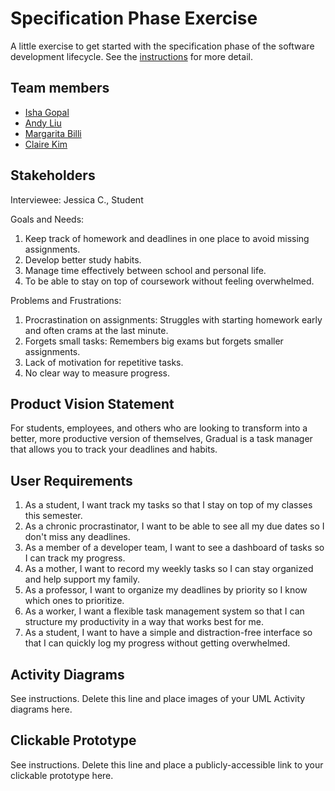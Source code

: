 # Specification Phase Exercise

A little exercise to get started with the specification phase of the software development lifecycle. See the [instructions](instructions.md) for more detail.

## Team members

- [Isha Gopal](https://github.com/ishy04)
- [Andy Liu](https://github.com/andy-612)
- [Margarita Billi](https://github.com/pinkmaggs)
- [Claire Kim](https://github.com/radishsoups)

## Stakeholders

Interviewee: Jessica C., Student

Goals and Needs:
  1. Keep track of homework and deadlines in one place to avoid missing assignments.
  2. Develop better study habits.
  3. Manage time effectively between school and personal life.
  4. To be able to stay on top of coursework without feeling overwhelmed.

Problems and Frustrations:
  1. Procrastination on assignments: Struggles with starting homework early and often crams at the last minute.
  2. Forgets small tasks: Remembers big exams but forgets smaller assignments.
  3. Lack of motivation for repetitive tasks.
  4. No clear way to measure progress.

## Product Vision Statement

For students, employees, and others who are looking to transform into a better, more productive version of themselves, Gradual is a task manager that allows you to track your deadlines and habits.

## User Requirements

1. As a student, I want track my tasks so that I stay on top of my classes this semester.
2. As a chronic procrastinator, I want to be able to see all my due dates so I don't miss any deadlines.
3. As a member of a developer team, I want to see a dashboard of tasks so I can track my progress.
4. As a mother, I want to record my weekly tasks so I can stay organized and help support my family.
5. As a professor, I want to organize my deadlines by priority so I know which ones to prioritize.
6. As a worker, I want a flexible task management system so that I can structure my productivity in a way that works best for me.
7. As a student, I want to have a simple and distraction-free interface so that I can quickly log my progress without getting overwhelmed.

## Activity Diagrams

See instructions. Delete this line and place images of your UML Activity diagrams here.

## Clickable Prototype

See instructions. Delete this line and place a publicly-accessible link to your clickable prototype here.
